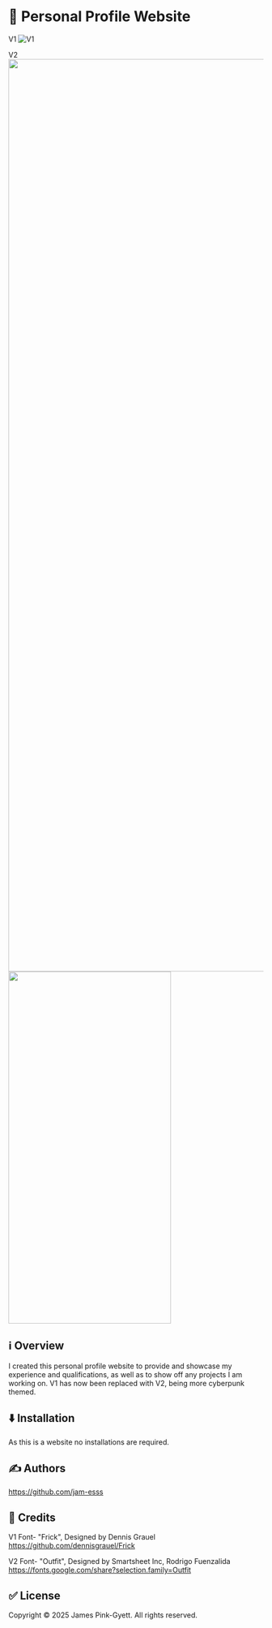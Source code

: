 # 📃 Personal Profile Website

V1
![V1](https://github.com/user-attachments/assets/d9aebc22-44eb-42b6-891a-bef594a048c2)

V2
<img width="2879" height="1799" src="https://github.com/user-attachments/assets/db8debd8-d068-4faf-8684-77f41074e01a" />
<img width="321" height="694" src="https://github.com/user-attachments/assets/990f8815-16bb-4f6a-b9fe-e67e9e44c122" />


## ℹ️ Overview

I created this personal profile website to provide and showcase my experience and qualifications, as well as to show off any projects I am working on.
V1 has now been replaced with V2, being more cyberpunk themed.

## ⬇️ Installation

As this is a website no installations are required.

## ✍️ Authors

https://github.com/jam-esss

## 📃 Credits

V1 Font- "Frick", Designed by Dennis Grauel
https://github.com/dennisgrauel/Frick

V2 Font- "Outfit", Designed by Smartsheet Inc, Rodrigo Fuenzalida
https://fonts.google.com/share?selection.family=Outfit

## ✅ License

Copyright © 2025 James Pink-Gyett. All rights reserved.
